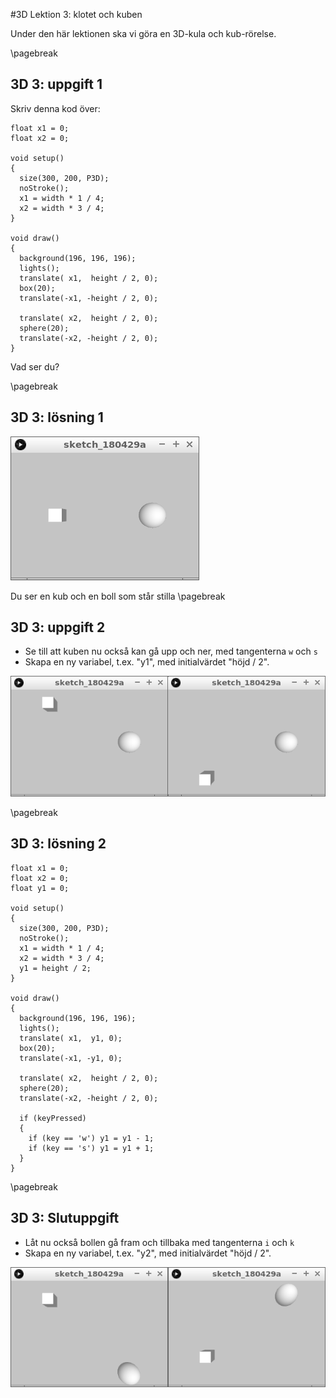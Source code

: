 #3D Lektion 3: klotet och kuben

Under den här lektionen ska vi göra en 3D-kula och kub-rörelse.

\pagebreak

## 3D 3: uppgift 1

Skriv denna kod över:

```processing
float x1 = 0;
float x2 = 0;

void setup() 
{
  size(300, 200, P3D);
  noStroke();
  x1 = width * 1 / 4;
  x2 = width * 3 / 4;
}

void draw() 
{
  background(196, 196, 196);
  lights();
  translate( x1,  height / 2, 0);
  box(20);
  translate(-x1, -height / 2, 0);

  translate( x2,  height / 2, 0);
  sphere(20);
  translate(-x2, -height / 2, 0);
}
```

Vad ser du?

\pagebreak

## 3D 3: lösning 1

![3D 3: lösning 1](3D3_1.png)

Du ser en kub och en boll som står stilla
\pagebreak

## 3D 3: uppgift 2

 * Se till att kuben nu också kan gå upp och ner, med tangenterna `w` och `s`
 * Skapa en ny variabel, t.ex. "y1", med initialvärdet "höjd / 2".

![3D 3: uppgift 2](3D3_2.png)

\pagebreak

## 3D 3: lösning 2

```processing
float x1 = 0;
float x2 = 0;
float y1 = 0;

void setup() 
{
  size(300, 200, P3D);
  noStroke();
  x1 = width * 1 / 4;
  x2 = width * 3 / 4;
  y1 = height / 2;
}

void draw() 
{
  background(196, 196, 196);
  lights();
  translate( x1,  y1, 0);
  box(20);
  translate(-x1, -y1, 0);

  translate( x2,  height / 2, 0);
  sphere(20);
  translate(-x2, -height / 2, 0);
  
  if (keyPressed)
  {
    if (key == 'w') y1 = y1 - 1; 
    if (key == 's') y1 = y1 + 1; 
  }
}
```

\pagebreak

## 3D 3: Slutuppgift

 * Låt nu också bollen gå fram och tillbaka med tangenterna `i` och `k`
 * Skapa en ny variabel, t.ex. "y2", med initialvärdet "höjd / 2".

![3D 3: uppgift 3](3D3_slutuppgift.png)
